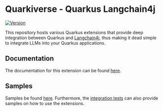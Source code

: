 # Quarkiverse - Quarkus Langchain4j

[![Version](https://img.shields.io/maven-central/v/io.quarkiverse.langchain4j/quarkus-langchain4j?logo=apache-maven&style=flat-square)](https://search.maven.org/artifact/io.quarkiverse.langchain4j/quarkus-langchain4j)

This repository hosts various Quarkus extensions that provide deep integration between Quarkus and [Langchain4j](https://github.com/langchain4j/langchain4j), thus making it dead simple to integrate LLMs into your Quarkus applications.

## Documentation

The documentation for this extension can be found [here](https://github.com/quarkiverse/quarkus-langchain4j/tree/main/docs).

## Samples

Samples be found [here](https://github.com/quarkiverse/quarkus-langchain4j/tree/main/docs).
Furthermore, the [integration tests](https://github.com/quarkiverse/quarkus-langchain4j/tree/main/integration-tests) can also provide samples on how to use the extensions.




